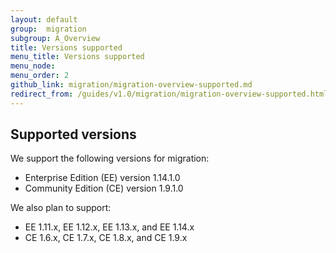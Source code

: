 ```yaml
---
layout: default
group:  migration
subgroup: A_Overview
title: Versions supported
menu_title: Versions supported
menu_node: 
menu_order: 2
github_link: migration/migration-overview-supported.md
redirect_from: /guides/v1.0/migration/migration-overview-supported.html
---
```


<h2 id="migrate-overview-versions">Supported versions</h2>
We support the following versions for migration:

*	Enterprise Edition (EE) version 1.14.1.0 
*	Community Edition (CE) version 1.9.1.0 

We also plan to support:

*  EE 1.11.x, EE 1.12.x, EE 1.13.x, and EE 1.14.x
*  CE 1.6.x, CE 1.7.x, CE 1.8.x, and CE 1.9.x